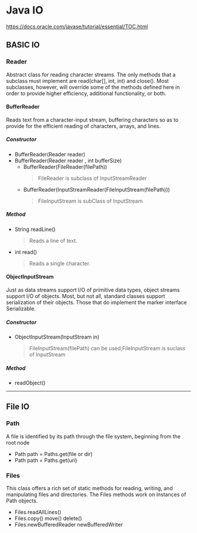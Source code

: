 # Java IO

<https://docs.oracle.com/javase/tutorial/essential/TOC.html>

## BASIC IO

### **Reader**

Abstract class for reading character streams. The only methods that a subclass must implement are read(char[], int, int) and close(). Most subclasses, however, will override some of the methods defined here in order to provide higher efficiency, additional functionality, or both.

#### **BufferReader**

Reads text from a character-input stream, buffering characters so as to provide for the efficient reading of characters, arrays, and lines.

##### Constructor

* BufferReader(Reader reader)
* BufferReader(Reader reader , int bufferSize)
  * BufferReader(FileReader(filePath))
    > FileReader is subclass of InputStreamReader
  * BufferReader(InputStreamReader(FileInputStream(filePath)))
    > FileInputStream is subClass of InputStream

##### Method

* String readLine()
    > Reads a line of text.
* int read()
    > Reads a single character.

#### **ObjectInputStream**

Just as data streams support I/O of primitive data types, object streams support I/O of objects. Most, but not all, standard classes support serialization of their objects. Those that do implement the marker interface Serializable.

##### Constructor

* ObjectInputStream(InputStream in)
    > FileInputStream(filePath) can be used;FileInputStream is suclass of InputStream

##### Method

* readObject()

--------

## File IO

### Path

A file is identified by its path through the file system, beginning from the root node

* Path path = Paths.get(file or dir)
* Path path = Paths.get(uri)

### Files

This class offers a rich set of static methods for reading, writing, and manipulating files and directories. The Files methods work on instances of Path objects.

* Files.readAllLines()
* Files.copy() move() delete()
* Files.newBufferedReader newBufferedWriter
